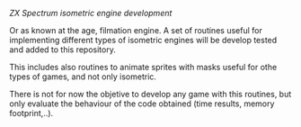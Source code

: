 *ZX Spectrum isometric engine development*

Or as known at the age, filmation engine. A set of routines useful for implementing different types of isometric engines will be develop tested and added to this repository.

This includes also routines to animate sprites with masks useful for othe types of games, and not only isometric.

There is not for now the objetive to develop any game with this routines, but only evaluate the behaviour of the code obtained (time results, memory footprint,..).